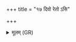 +++
title = "१७ दिवो रेतो ऽसि"

+++
<details><summary>मूलम् (GR)</summary>

दिवो रेतो ऽसि पृथिव्याः शक्तिः ।  
शक्तिर् असि शक्तये ते विधेयम् ॥
</details>